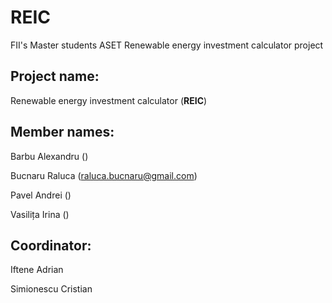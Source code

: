 # REIC
FII's Master students ASET Renewable energy investment calculator project


## Project name: 

Renewable energy investment calculator (**REIC**)

## Member names: 

Barbu Alexandru  ()

Bucnaru Raluca   (raluca.bucnaru@gmail.com)

Pavel Andrei     ()

Vasilița Irina   ()

## Coordinator: 

Iftene Adrian

Simionescu Cristian

